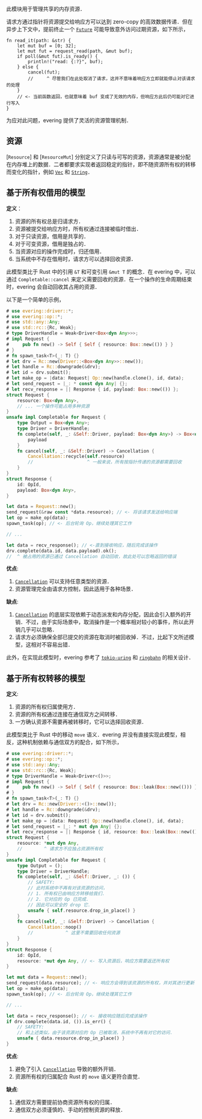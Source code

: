此模块用于管理共享的内存资源．

请求方通过指针将资源提交给响应方可以达到 zero-copy 的高效数据传递．但在异步上下文中，提前终止一个 [`Future`] 可能导致意外访问过期资源，如下所示，

```rust,ignore
fn read_it(path: &str) {
    let mut buf = [0; 32];
    let mut fut = request_read(path, &mut buf);
    if poll(&mut fut).is_ready() {
        println!("read: {:?}", buf);
    } else {
        cancel(fut);
        //     ^ 尽管我们在此处取消了请求，这并不意味着响应方立即就能停止对该请求的处理
    }
    // <- 当前函数返回，也就意味着 buf 变成了无效的内存，但响应方此后仍可能对它进行写入
}
```

为应对此问题，evering 提供了灵活的资源管理机制．

## 资源

[`Resource`] 和 [`ResourceMut`] 分别定义了只读与可写的资源，资源通常是被分配在内存堆上的数据．二者都要求实现者返回稳定的指针，即不随资源所有权的转移而变化的指针，例如 [`Vec`] 和 [`String`]．

## 基于所有权借用的模型

**定义**：

1. 资源的所有权总是归请求方．
2. 资源被提交给响应方时，所有权通过连接被临时借出．
3. 对于只读资源，借用是共享的．
4. 对于可变资源，借用是独占的．
5. 当资源对应的操作完成时，归还借用．
6. 当系统中不存在借用时，请求方可以选择回收资源．

此模型类比于 Rust 中的引用 `&T` 和可变引用 `&mut T` 的概念．在 evering 中，可以通过 `Completable::cancel` 来定义需要回收的资源．在一个操作的生命周期结束时，evering 会自动回收其占用的资源．

以下是一个简单的示例，

```rust
# use evering::driver::*;
# use evering::op::*;
# use std::any::Any;
# use std::rc::{Rc, Weak};
# type DriverHandle = Weak<Driver<Box<dyn Any>>>;
# impl Request {
#     pub fn new() -> Self { Self { resource: Box::new(()) } }
# }
# fn spawn_task<T>(_: T) {}
# let drv = Rc::new(Driver::<Box<dyn Any>>::new());
# let handle = Rc::downgrade(&drv);
# let id = drv.submit();
# let make_op = |data: Request| Op::new(handle.clone(), id, data);
# let send_request = |_: * const dyn Any| {};
# let recv_response = || Response { id, payload: Box::new(()) };
struct Request {
    resource: Box<dyn Any>,
    // ... 一个操作可能占用多种资源
}
unsafe impl Completable for Request {
    type Output = Box<dyn Any>;
    type Driver = DriverHandle;
    fn complete(self, _: &Self::Driver, payload: Box<dyn Any>) -> Box<dyn Any> {
        payload
    }
    fn cancel(self, _: &Self::Driver) -> Cancellation {
        Cancellation::recycle(self.resource)
        //                    ^ 一般来说，所有按指针传递的资源都需要回收
    }
}
struct Response {
    id: OpId,
    payload: Box<dyn Any>,
}

let data = Request::new();
send_request(&raw const *data.resource); // <- 将该请求发送给响应端
let op = make_op(data);
spawn_task(op); // <- 后台轮询 Op，继续处理其它工作

// ...

let data = recv_response(); // <-直到接收响应，随后完成该操作
drv.complete(data.id, data.payload).ok();
//  ^ 被占用的资源已通过 Cancellation 自动回收，故此处可以忽略返回的错误
```

**优点**:

1. [`Cancellation`] 可以支持任意类型的资源．
2. 资源管理完全由请求方控制，因此适用于各种场景．

**缺点**:

1. [`Cancellation`] 的底层实现依赖于动态派发和内存分配，因此会引入额外的开销．不过，由于实际场景中，取消操作是一个概率相对较小的事件，所以此开销几乎可以忽略．
2. 请求方必须确保全部已提交的资源在取消时被回收掉．不过，比起下文所述模型，这相对不容易出错．

此外，在实现此模型时，evering 参考了 [`tokio-uring`](https://github.com/tokio-rs/tokio-uring) 和 [`ringbahn`](https://github.com/ringbahn/ringbahn) 的相关设计．

## 基于所有权转移的模型

**定义**:

1. 资源的所有权归属使用方．
2. 资源的所有权通过连接在通信双方之间转移．
3. 一方确认资源不需要再被转移时，它可以选择回收资源．

此模型类比于 Rust 中的移动 `move` 语义．evering 并没有直接实现此模型，相反，这种机制依赖与通信双方的配合，如下所示，

```rust
# use evering::driver::*;
# use evering::op::*;
# use std::any::Any;
# use std::rc::{Rc, Weak};
# type DriverHandle = Weak<Driver<()>>;
# impl Request {
#     pub fn new() -> Self { Self { resource: Box::leak(Box::new(())) } }
# }
# fn spawn_task<T>(_: T) {}
# let drv = Rc::new(Driver::<()>::new());
# let handle = Rc::downgrade(&drv);
# let id = drv.submit();
# let make_op = |data: Request| Op::new(handle.clone(), id, data);
# let send_request = |_: * mut dyn Any| {};
# let recv_response = || Response { id, resource: Box::leak(Box::new(())) };
struct Request {
    resource: *mut dyn Any,
    //        ^ 请求方不应独占资源所有权
}
unsafe impl Completable for Request {
    type Output = ();
    type Driver = DriverHandle;
    fn complete(self, _: &Self::Driver, _: ()) {
        // SAFETY:
        // 此时系统中不再有对该资源的访问，
        // 1. 所有权已由响应方转移给我们．
        // 2. 它对应的 Op 已完成．
        // 因此可以安全的 drop 它．
        unsafe { self.resource.drop_in_place() }
    }
    fn cancel(self, _: &Self::Driver) -> Cancellation {
        Cancellation::noop()
        //            ^ 这里不需要回收任何资源
    }
}
struct Response {
    id: OpId,
    resource: *mut dyn Any, // <- 写入资源后，响应方需要返还所有权
}

let mut data = Request::new();
send_request(data.resource); // <- 响应方会得到该资源的所有权，并对其进行更新
let op = make_op(data);
spawn_task(op); // <- 后台轮询 Op，继续处理其它工作

// ...

let data = recv_response(); // <- 接收响应随后完成该操作
if drv.complete(data.id, ()).is_err() {
    // SAFETY:
    // 和上述类似，由于该资源对应的 Op 已被取消，系统中不再有对它的访问．
    unsafe { data.resource.drop_in_place() }
}
```

**优点**:

1. 避免了引入 [`Cancellation`] 导致的额外开销．
2. 资源所有权的归属配合 Rust 的 `move` 语义更符合直觉．

**缺点**:

1. 通信双方需要提前协商资源所有权的归属．
2. 通信双方必须谨慎的、手动的控制资源的释放．

[`Cancellation`]: crate::op::Cancellation
[`Completable::cancel`]: crate::op::Completable::cancel
[`Future`]: core::future::Future
[`String`]: alloc::string::String
[`Vec`]: alloc::vec::Vec
